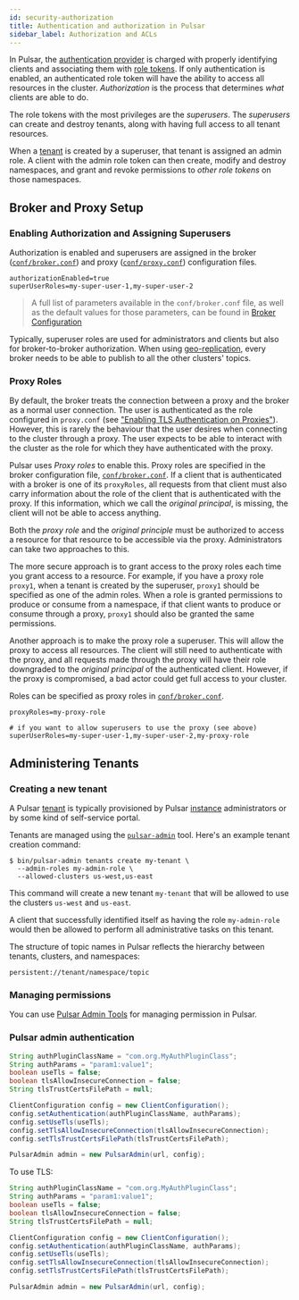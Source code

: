 ```yaml
---
id: security-authorization
title: Authentication and authorization in Pulsar
sidebar_label: Authorization and ACLs
---
```



In Pulsar, the [authentication provider](security-overview.md#authentication-providers) is charged with properly identifying clients and
associating them with [role tokens](security-overview.md#role-tokens). If only authentication is enabled, an authenticated role token will have the ability to access all resources in the cluster. *Authorization* is the process that determines *what* clients are able to do.

The role tokens with the most privileges are the *superusers*. The *superusers* can create and destroy tenants, along with having full access to all tenant resources.

When a [tenant](reference-terminology.md#tenant) is created by a superuser, that tenant is assigned an admin role. A client with the admin role token can then create, modify and destroy namespaces, and grant and revoke permissions to *other role tokens* on those namespaces.

## Broker and Proxy Setup

### Enabling Authorization and Assigning Superusers

Authorization is enabled and superusers are assigned in the broker ([`conf/broker.conf`](reference-configuration.md#broker)) and proxy ([`conf/proxy.conf`](reference-configuration.md#proxy)) configuration files.

```properties
authorizationEnabled=true
superUserRoles=my-super-user-1,my-super-user-2
```

> A full list of parameters available in the `conf/broker.conf` file,
> as well as the default values for those parameters, can be found in [Broker Configuration](reference-configuration.md#broker) 

Typically, superuser roles are used for administrators and clients but also for broker-to-broker authorization. When using [geo-replication](concepts-replication.md), every broker needs to be able to publish to all the other clusters' topics.

### Proxy Roles

By default, the broker treats the connection between a proxy and the broker as a normal user connection. The user is authenticated as the role configured in ```proxy.conf``` (see ["Enabling TLS Authentication on Proxies"](security-tls-authentication#on-proxies)). However, this is rarely the behaviour that the user desires when connecting to the cluster through a proxy. The user expects to be able to interact with the cluster as the role for which they have authenticated with the proxy.

Pulsar uses *Proxy roles* to enable this. Proxy roles are specified in the broker configuration file, [`conf/broker.conf`](reference-configuration.md#broker). If a client that is authenticated with a broker is one of its ```proxyRoles```, all requests from that client must also carry information about the role of the client that is authenticated with the proxy. If this information, which we call the *original principal*, is missing, the client will not be able to access anything.

Both the *proxy role* and the *original principle* must be authorized to access a resource for that resource to be accessible via the proxy. Administrators can take two approaches to this.

The more secure approach is to grant access to the proxy roles each time you grant access to a resource. For example, if you have a proxy role ```proxy1```, when a tenant is created by the superuser, ```proxy1``` should be specified as one of the admin roles. When a role is granted permissions to produce or consume from a namespace, if that client wants to produce or consume through a proxy, ```proxy1``` should also be granted the same permissions.

Another approach is to make the proxy role a superuser. This will allow the proxy to access all resources. The client will still need to authenticate with the proxy, and all requests made through the proxy will have their role downgraded to the *original principal* of the authenticated client. However, if the proxy is compromised, a bad actor could get full access to your cluster.

Roles can be specified as proxy roles in [`conf/broker.conf`](reference-configuration.md#broker).

```properties
proxyRoles=my-proxy-role

# if you want to allow superusers to use the proxy (see above)
superUserRoles=my-super-user-1,my-super-user-2,my-proxy-role
```

## Administering Tenants

### Creating a new tenant

A Pulsar [tenant](reference-terminology.md#tenant) is typically provisioned by Pulsar [instance](reference-terminology.md#instance) administrators or by some kind of self-service portal.

Tenants are managed using the [`pulsar-admin`](reference-pulsar-admin.md) tool. Here's an example tenant creation command:

```shell
$ bin/pulsar-admin tenants create my-tenant \
  --admin-roles my-admin-role \
  --allowed-clusters us-west,us-east
```

This command will create a new tenant `my-tenant` that will be allowed to use the clusters `us-west` and `us-east`.

A client that successfully identified itself as having the role `my-admin-role` would then be allowed to perform all administrative tasks on this tenant.

The structure of topic names in Pulsar reflects the hierarchy between tenants, clusters, and namespaces:

```shell
persistent://tenant/namespace/topic
```

### Managing permissions

You can use [Pulsar Admin Tools](admin-api-permissions.md) for managing permission in Pulsar.

### Pulsar admin authentication

```java
String authPluginClassName = "com.org.MyAuthPluginClass";
String authParams = "param1:value1";
boolean useTls = false;
boolean tlsAllowInsecureConnection = false;
String tlsTrustCertsFilePath = null;

ClientConfiguration config = new ClientConfiguration();
config.setAuthentication(authPluginClassName, authParams);
config.setUseTls(useTls);
config.setTlsAllowInsecureConnection(tlsAllowInsecureConnection);
config.setTlsTrustCertsFilePath(tlsTrustCertsFilePath);

PulsarAdmin admin = new PulsarAdmin(url, config);
```

To use TLS:

```java
String authPluginClassName = "com.org.MyAuthPluginClass";
String authParams = "param1:value1";
boolean useTls = false;
boolean tlsAllowInsecureConnection = false;
String tlsTrustCertsFilePath = null;

ClientConfiguration config = new ClientConfiguration();
config.setAuthentication(authPluginClassName, authParams);
config.setUseTls(useTls);
config.setTlsAllowInsecureConnection(tlsAllowInsecureConnection);
config.setTlsTrustCertsFilePath(tlsTrustCertsFilePath);

PulsarAdmin admin = new PulsarAdmin(url, config);
```
